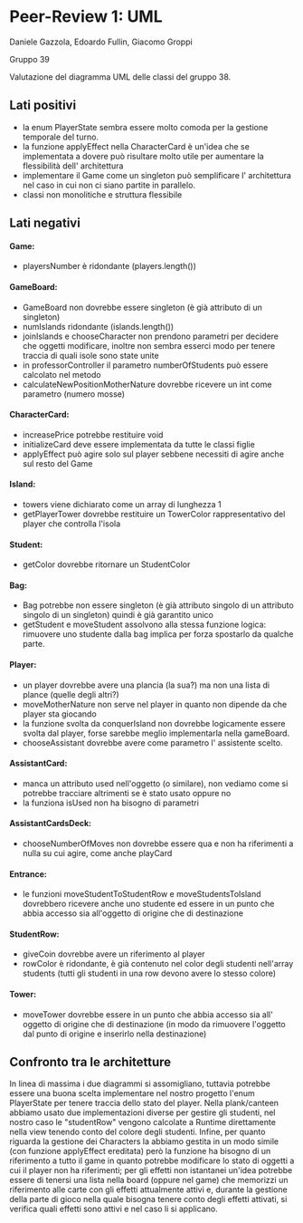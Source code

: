 # Peer-Review 1: UML

Daniele Gazzola, Edoardo Fullin, Giacomo Groppi

Gruppo 39

Valutazione del diagramma UML delle classi del gruppo 38.

## Lati positivi

- la enum PlayerState sembra essere molto comoda per la gestione
  temporale del turno.
- la funzione applyEffect nella CharacterCard è un'idea che se implementata a dovere
  può risultare molto utile per aumentare la flessibilità dell' architettura
- implementare il Game come un singleton può semplificare l' architettura
  nel caso in cui non ci siano partite in parallelo.
- classi non monolitiche e struttura flessibile


## Lati negativi

#### Game:
  - playersNumber è ridondante (players.length())

#### GameBoard:
- GameBoard non dovrebbe essere singleton (è già attributo di un singleton)
- numIslands ridondante (islands.length())
- joinIslands e chooseCharacter non prendono parametri per 
decidere che oggetti modificare, inoltre non sembra esserci modo per tenere traccia di quali
isole sono state unite
- in professorController il parametro numberOfStudents può essere calcolato nel metodo
- calculateNewPositionMotherNature dovrebbe ricevere un int come parametro (numero mosse)

#### CharacterCard:

- increasePrice potrebbe restituire void
- initializeCard deve essere implementata da tutte le classi figlie
- applyEffect può agire solo sul player sebbene necessiti di agire anche
sul resto del Game

#### Island:
- towers viene dichiarato come un array di lunghezza 1
- getPlayerTower dovrebbe restituire un TowerColor rappresentativo del player che controlla l'isola

#### Student:
- getColor dovrebbe ritornare un StudentColor

#### Bag:
- Bag potrebbe non essere singleton (è già attributo singolo di un attributo singolo di un singleton)
quindi è già garantito unico
- getStudent e moveStudent assolvono alla stessa funzione logica: rimuovere uno studente
dalla bag implica per forza spostarlo da qualche parte.

#### Player:
- un player dovrebbe avere una plancia (la sua?) ma non una lista di plance (quelle degli altri?)
- moveMotherNature non serve nel player in quanto non dipende da che player sta giocando
- la funzione svolta da conquerIsland non dovrebbe logicamente essere svolta dal player,
  forse sarebbe meglio implementarla nella gameBoard.
- chooseAssistant dovrebbe avere come parametro l' assistente scelto.

#### AssistantCard:
- manca un attributo used nell'oggetto (o similare), non vediamo come si potrebbe tracciare altrimenti
se è stato usato oppure no
- la funziona isUsed non ha bisogno di parametri

#### AssistantCardsDeck:
- chooseNumberOfMoves non dovrebbe essere qua e non ha riferimenti a nulla
su cui agire, come anche playCard

#### Entrance:
- le funzioni moveStudentToStudentRow e moveStudentsToIsland dovrebbero ricevere anche uno studente ed
essere in un punto che abbia accesso sia all'oggetto di origine che di destinazione

#### StudentRow:
- giveCoin dovrebbe avere un riferimento al player
- rowColor è ridondante, è già contenuto nel color degli studenti nell'array students
(tutti gli studenti in una row devono avere lo stesso colore)

#### Tower:
- moveTower dovrebbe essere in un punto che abbia accesso sia all' oggetto di origine che di destinazione
(in modo da rimuovere l'oggetto dal punto di origine e inserirlo nella destinazione)


## Confronto tra le architetture

In linea di massima i due diagrammi si assomigliano, tuttavia potrebbe essere una buona
scelta implementare nel nostro progetto l'enum PlayerState per tenere traccia dello stato del player.
Nella plank/canteen abbiamo usato due implementazioni diverse per gestire gli studenti,
nel nostro caso le "studentRow" vengono calcolate a Runtime direttamente nella view
tenendo conto del colore degli studenti.
Infine, per quanto riguarda la gestione dei Characters la abbiamo gestita in un modo simile (con funzione applyEffect ereditata)
però la funzione ha bisogno di un riferimento a tutto il game in quanto potrebbe modificare lo stato di oggetti
a cui il player non ha riferimenti; per gli effetti non istantanei un'idea potrebbe essere di tenersi una lista nella board (oppure nel game)
che memorizzi un riferimento alle carte con gli effetti attualmente attivi e, durante la gestione della parte di gioco nella quale bisogna tenere conto degli effetti attivati, si verifica quali effetti sono attivi 
e nel caso li si applicano.